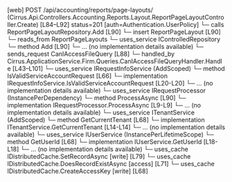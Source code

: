 [web] POST /api/accounting/reports/page-layouts/  (Cirrus.Api.Controllers.Accounting.Reports.Layout.ReportPageLayoutController.Create)  [L84–L92] status=201 [auth=Authentication.UserPolicy]
  └─ calls ReportPageLayoutRepository.Add [L90]
  └─ insert ReportPageLayout [L90]
    └─ reads_from ReportPageLayouts
  └─ uses_service IControlledRepository<ReportPageLayout>
    └─ method Add [L90]
      └─ ... (no implementation details available)
  └─ sends_request CanIAccessFileQuery [L88]
    └─ handled_by Cirrus.ApplicationService.Firm.Queries.CanIAccessFileQueryHandler.Handle [L43–L101]
      └─ uses_service IRequestInfoService (AddScoped)
        └─ method IsValidServiceAccountRequest [L66]
          └─ implementation IRequestInfoService.IsValidServiceAccountRequest [L20-L20]
          └─ ... (no implementation details available)
      └─ uses_service IRequestProcessor (InstancePerDependency)
        └─ method ProcessAsync [L90]
          └─ implementation IRequestProcessor.ProcessAsync [L9-L9]
          └─ ... (no implementation details available)
      └─ uses_service ITenantService (AddScoped)
        └─ method GetCurrentTenant [L68]
          └─ implementation ITenantService.GetCurrentTenant [L14-L14]
          └─ ... (no implementation details available)
      └─ uses_service IUserService (InstancePerLifetimeScope)
        └─ method GetUserId [L68]
          └─ implementation IUserService.GetUserId [L18-L18]
          └─ ... (no implementation details available)
      └─ uses_cache IDistributedCache.SetRecordAsync [write] [L79]
      └─ uses_cache IDistributedCache.DoesRecordExistAsync [access] [L71]
      └─ uses_cache IDistributedCache.CreateAccessKey [write] [L68]


